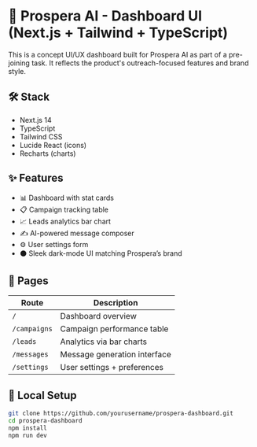 # 🌟 Prospera AI - Dashboard UI (Next.js + Tailwind + TypeScript)

This is a concept UI/UX dashboard built for Prospera AI as part of a pre-joining task. It reflects the product's outreach-focused features and brand style.

## 🛠 Stack

- Next.js 14
- TypeScript
- Tailwind CSS
- Lucide React (icons)
- Recharts (charts)

## ✨ Features

- 📊 Dashboard with stat cards
- 📋 Campaign tracking table
- 📈 Leads analytics bar chart
- ✍️ AI-powered message composer
- ⚙️ User settings form
- ⚫ Sleek dark-mode UI matching Prospera’s brand

## 📁 Pages

| Route        | Description                  |
| ------------ | ---------------------------- |
| `/`          | Dashboard overview           |
| `/campaigns` | Campaign performance table   |
| `/leads`     | Analytics via bar charts     |
| `/messages`  | Message generation interface |
| `/settings`  | User settings + preferences  |

## 🧪 Local Setup

```bash
git clone https://github.com/yourusername/prospera-dashboard.git
cd prospera-dashboard
npm install
npm run dev
```
